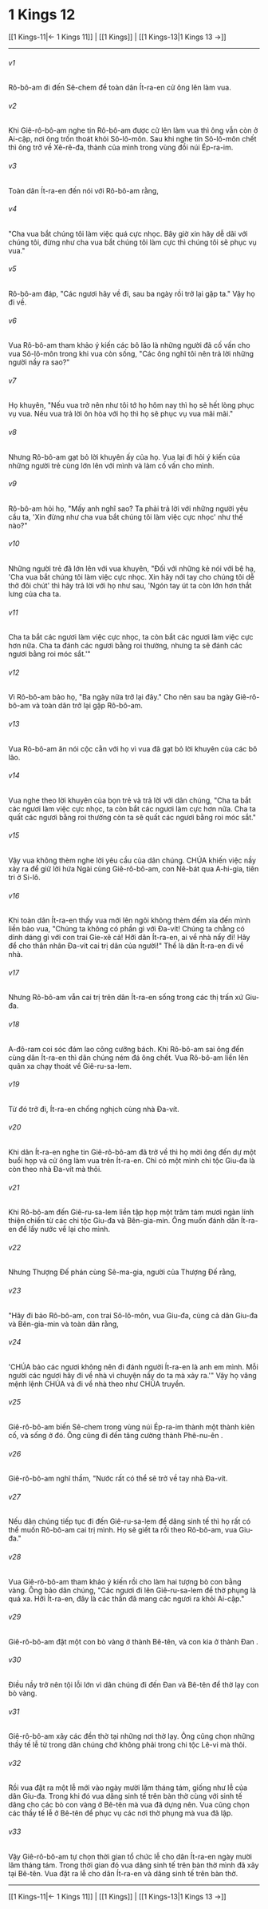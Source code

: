 # 1 Kings 12

[[1 Kings-11|← 1 Kings 11]] | [[1 Kings]] | [[1 Kings-13|1 Kings 13 →]]
***



###### v1 
Rô-bô-am đi đến Sê-chem để toàn dân Ít-ra-en cử ông lên làm vua. 

###### v2 
Khi Giê-rô-bô-am nghe tin Rô-bô-am được cử lên làm vua thì ông vẫn còn ở Ai-cập, nơi ông trốn thoát khỏi Sô-lô-môn. Sau khi nghe tin Sô-lô-môn chết thì ông trở về Xê-rê-đa, thành của mình trong vùng đồi núi Ép-ra-im. 

###### v3 
Toàn dân Ít-ra-en đến nói với Rô-bô-am rằng, 

###### v4 
"Cha vua bắt chúng tôi làm việc quá cực nhọc. Bây giờ xin hãy dễ dãi với chúng tôi, đừng như cha vua bắt chúng tôi làm cực thì chúng tôi sẽ phục vụ vua." 

###### v5 
Rô-bô-am đáp, "Các ngươi hãy về đi, sau ba ngày rồi trở lại gặp ta." Vậy họ đi về. 

###### v6 
Vua Rô-bô-am tham khảo ý kiến các bô lão là những người đã cố vấn cho vua Sô-lô-môn trong khi vua còn sống, "Các ông nghĩ tôi nên trả lời những người nầy ra sao?" 

###### v7 
Họ khuyên, "Nếu vua trở nên như tôi tớ họ hôm nay thì họ sẽ hết lòng phục vụ vua. Nếu vua trả lời ôn hòa với họ thì họ sẽ phục vụ vua mãi mãi." 

###### v8 
Nhưng Rô-bô-am gạt bỏ lời khuyên ấy của họ. Vua lại đi hỏi ý kiến của những người trẻ cùng lớn lên với mình và làm cố vấn cho mình. 

###### v9 
Rô-bô-am hỏi họ, "Mấy anh nghĩ sao? Ta phải trả lời với những người yêu cầu ta, 'Xin đừng như cha vua bắt chúng tôi làm việc cực nhọc' như thế nào?" 

###### v10 
Những người trẻ đã lớn lên với vua khuyên, "Đối với những kẻ nói với bệ hạ, 'Cha vua bắt chúng tôi làm việc cực nhọc. Xin hãy nới tay cho chúng tôi dễ thở đôi chút' thì hãy trả lời với họ như sau, 'Ngón tay út ta còn lớn hơn thắt lưng của cha ta. 

###### v11 
Cha ta bắt các ngươi làm việc cực nhọc, ta còn bắt các ngươi làm việc cực hơn nữa. Cha ta đánh các ngươi bằng roi thường, nhưng ta sẽ đánh các ngươi bằng roi móc sắt.'" 

###### v12 
Vì Rô-bô-am bảo họ, "Ba ngày nữa trở lại đây." Cho nên sau ba ngày Giê-rô-bô-am và toàn dân trở lại gặp Rô-bô-am. 

###### v13 
Vua Rô-bô-am ăn nói cộc cằn với họ vì vua đã gạt bỏ lời khuyên của các bô lão. 

###### v14 
Vua nghe theo lời khuyên của bọn trẻ và trả lời với dân chúng, "Cha ta bắt các ngươi làm việc cực nhọc, ta còn bắt các ngươi làm cực hơn nữa. Cha ta quất các ngươi bằng roi thường còn ta sẽ quất các ngươi bằng roi móc sắt." 

###### v15 
Vậy vua không thèm nghe lời yêu cầu của dân chúng. CHÚA khiến việc nầy xảy ra để giữ lời hứa Ngài cùng Giê-rô-bô-am, con Nê-bát qua A-hi-gia, tiên tri ở Si-lô. 

###### v16 
Khi toàn dân Ít-ra-en thấy vua mới lên ngôi không thèm đếm xỉa đến mình liền bảo vua, "Chúng ta không có phần gì với Đa-vít! Chúng ta chẳng có dính dáng gì với con trai Gie-xê cả! Hỡi dân Ít-ra-en, ai về nhà nấy đi! Hãy để cho thân nhân Đa-vít cai trị dân của người!" Thế là dân Ít-ra-en đi về nhà. 

###### v17 
Nhưng Rô-bô-am vẫn cai trị trên dân Ít-ra-en sống trong các thị trấn xứ Giu-đa. 

###### v18 
A-đô-ram coi sóc đám lao công cưỡng bách. Khi Rô-bô-am sai ông đến cùng dân Ít-ra-en thì dân chúng ném đá ông chết. Vua Rô-bô-am liền lên quân xa chạy thoát về Giê-ru-sa-lem. 

###### v19 
Từ đó trở đi, Ít-ra-en chống nghịch cùng nhà Đa-vít. 

###### v20 
Khi dân Ít-ra-en nghe tin Giê-rô-bô-am đã trở về thì họ mời ông đến dự một buổi họp và cử ông làm vua trên Ít-ra-en. Chỉ có một mình chi tộc Giu-đa là còn theo nhà Đa-vít mà thôi. 

###### v21 
Khi Rô-bô-am đến Giê-ru-sa-lem liền tập họp một trăm tám mươi ngàn lính thiện chiến từ các chi tộc Giu-đa và Bên-gia-min. Ông muốn đánh dân Ít-ra-en để lấy nước về lại cho mình. 

###### v22 
Nhưng Thượng Đế phán cùng Sê-ma-gia, người của Thượng Đế rằng, 

###### v23 
"Hãy đi bảo Rô-bô-am, con trai Sô-lô-môn, vua Giu-đa, cùng cả dân Giu-đa và Bên-gia-min và toàn dân rằng, 

###### v24 
'CHÚA bảo các ngươi không nên đi đánh người Ít-ra-en là anh em mình. Mỗi người các ngươi hãy đi về nhà vì chuyện nầy do ta mà xảy ra.'" Vậy họ vâng mệnh lệnh CHÚA và đi về nhà theo như CHÚA truyền. 

###### v25 
Giê-rô-bô-am biến Sê-chem trong vùng núi Ép-ra-im thành một thành kiên cố, và sống ở đó. Ông cũng đi đến tăng cường thành Phê-nu-ên . 

###### v26 
Giê-rô-bô-am nghĩ thầm, "Nước rất có thể sẽ trở về tay nhà Đa-vít. 

###### v27 
Nếu dân chúng tiếp tục đi đến Giê-ru-sa-lem để dâng sinh tế thì họ rất có thể muốn Rô-bô-am cai trị mình. Họ sẽ giết ta rồi theo Rô-bô-am, vua Giu-đa." 

###### v28 
Vua Giê-rô-bô-am tham khảo ý kiến rồi cho làm hai tượng bò con bằng vàng. Ông bảo dân chúng, "Các ngươi đi lên Giê-ru-sa-lem để thờ phụng là quá xa. Hỡi Ít-ra-en, đây là các thần đã mang các ngươi ra khỏi Ai-cập." 

###### v29 
Giê-rô-bô-am đặt một con bò vàng ở thành Bê-tên, và con kia ở thành Đan . 

###### v30 
Điều nầy trở nên tội lỗi lớn vì dân chúng đi đến Đan và Bê-tên để thờ lạy con bò vàng. 

###### v31 
Giê-rô-bô-am xây các đền thờ tại những nơi thờ lạy. Ông cũng chọn những thầy tế lễ từ trong dân chúng chớ không phải trong chi tộc Lê-vi mà thôi. 

###### v32 
Rồi vua đặt ra một lễ mới vào ngày mười lăm tháng tám, giống như lễ của dân Giu-đa. Trong khi đó vua dâng sinh tế trên bàn thờ cùng với sinh tế dâng cho các bò con vàng ở Bê-tên mà vua đã dựng nên. Vua cũng chọn các thầy tế lễ ở Bê-tên để phục vụ các nơi thờ phụng mà vua đã lập. 

###### v33 
Vậy Giê-rô-bô-am tự chọn thời gian tổ chức lễ cho dân Ít-ra-en ngày mười lăm tháng tám. Trong thời gian đó vua dâng sinh tế trên bàn thờ mình đã xây tại Bê-tên. Vua đặt ra lễ cho dân Ít-ra-en và dâng sinh tế trên bàn thờ.

***
[[1 Kings-11|← 1 Kings 11]] | [[1 Kings]] | [[1 Kings-13|1 Kings 13 →]]
